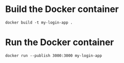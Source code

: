 # Build the Docker container 
```docker build -t my-login-app .```

# Run the Docker container 
```docker run --publish 3000:3000 my-login-app```


